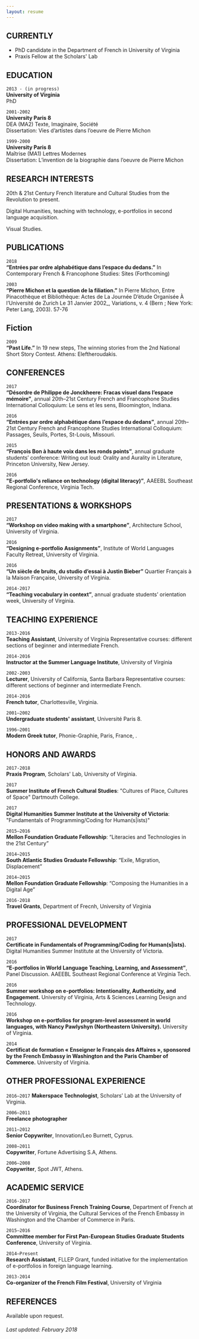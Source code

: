 ```yaml
---
layout: resume
---
```

## CURRENTLY
- PhD candidate in the Department of French in University of Virginia
- Praxis Fellow at the Scholars' Lab

## EDUCATION

`2013 - (in progress)`  
__University of Virginia__  
PhD  

`2001-2002`  
__University Paris 8__  
DEA (MA2) Texte, Imaginaire, Société     
Dissertation: Vies d’artistes dans l’oeuvre de Pierre Michon

`1999-2000`  
__University Paris 8__  
Maîtrise (MA1) Lettres Modernes   
Dissertation: L’invention de la biographie dans l’oeuvre de Pierre Michon  

## RESEARCH INTERESTS
20th & 21st Century French literature and Cultural Studies from the Revolution to present.  

Digital Humanities, teaching with technology, e-portfolios in second language acquisition.  

Visual Studies.

## PUBLICATIONS
`2018`  
__“Entrées par ordre alphabétique dans l’espace du dedans.”__ In Contemporary French & Francophone Studies: Sites (Forthcoming)

`2003`  
__“Pierre Michon et la question de la filiation.”__ In Pierre Michon, Entre Pinacothèque et Bibliothèque: Actes de La Journée D’étude Organisée À l’Université de Zurich Le 31 Janvier 2002_, Variations, v. 4 (Bern ; New York: Peter Lang, 2003). 57-76

## Fiction
`2009`  
__“Past Life.”__ In 19 new steps, The winning stories from the 2nd National Short Story Contest. Athens: Eleftheroudakis.

## CONFERENCES
`2017`  
__“Désordre de Philippe de Jonckheere: Fracas visuel dans l’espace mémoire”__, annual 20th–21st Century French and Francophone Studies International Colloquium: Le sens et les sens, Bloomington, Indiana.

`2016`  
__“Entrées par ordre alphabétique dans l’espace du dedans”__, annual 20th–21st Century French and Francophone Studies International Colloquium: Passages, Seuils, Portes, St-Louis, Missouri.

`2015`  
__“François Bon à haute voix dans les ronds points”__, annual graduate students’ conference: Writing out loud: Orality and Aurality in Literature, Princeton University, New Jersey.

`2016`  
__"E-portfolio's reliance on technology (digital literacy)”__, AAEEBL Southeast Regional Conference, Virginia Tech.

## PRESENTATIONS & WORKSHOPS
`2017`  
__“Workshop on video making with a smartphone”__, Architecture School, University of Virginia.

`2016`  
__“Designing e-portfolio Assignments”__, Institute of World Languages Faculty Retreat, University of Virginia.

`2016`  
__“Un siècle de bruits, du studio d’essai à Justin Bieber”__ Quartier Français à la Maison Française, University of Virginia.

`2014-2017`  
__“Teaching vocabulary in context”__, annual graduate students’ orientation week, University of Virginia.


## TEACHING EXPERIENCE
`2013-2016`  
__Teaching Assistant__, University of Virginia
Representative courses: different sections of beginner and intermediate French.

`2014-2016`  
__Instructor at the Summer Language Institute__, University of Virginia

`2002-2003`  
__Lecturer__, University of California, Santa Barbara
Representative courses: different sections of beginner and intermediate French.

`2014-2016`  
__French tutor__, Charlottesville, Virginia.  

`2001–2002`  
__Undergraduate students' assistant__, Université Paris 8.

`1996–2001`    
__Modern Greek tutor__, Phonie-Graphie, Paris, France, .


## HONORS AND AWARDS   
`2017-2018`  
__Praxis Program__, Scholars' Lab, University of Virginia.  

`2017`  
__Summer Institute of French Cultural Studies__: "Cultures of Place, Cultures of Space" Dartmouth College.  

`2017`  
__Digital Humanities Summer Institute at the University of Victoria__: "Fundamentals of Programming/Coding for Human(s|ists)"

`2015–2016`  
__Mellon Foundation Graduate Fellowship__: “Literacies and Technologies in the 21st Century”

`2014–2015`  
__South Atlantic Studies Graduate Fellowship__: “Exile, Migration, Displacement”

`2014–2015`    
__Mellon Foundation Graduate Fellowship__: “Composing the Humanities in a Digital Age”   

`2016-2018`  
__Travel Grants__, Department of Frecnh, University of Virginia   

## PROFESSIONAL DEVELOPMENT
`2017`  
__Certificate in Fundamentals of Programming/Coding for Human(s|ists).__ Digital Humanities Summer Institute at the University of Victoria.

`2016`  
__“E-portfolios in World Language Teaching, Learning, and Assessment”__, Panel Discussion. AAEEBL Southeast Regional Conference at Virginia Tech.

`2016`  
__Summer workshop on e-portfolios: Intentionality, Authenticity, and Engagement.__ University of Virginia, Arts & Sciences Learning Design and Technology.

`2016`  
__Workshop on e-portfolios for program-level assessment in world languages, with Nancy Pawlyshyn (Northeastern University).__ University of Virginia.

`2014`  
__Certificat de formation « Enseigner le Français des Affaires », sponsored by the French Embassy in Washington and the Paris Chamber of Commerce.__ University of Virginia.

## OTHER PROFESSIONAL EXPERIENCE
`2016–2017`
__Makerspace Technologist__, Scholars’ Lab at the University of Virginia.

`2006–2011`  
__Freelance photographer__

`2011–2012`  
__Senior Copywriter__, Innovation/Leo Burnett, Cyprus.

`2008–2011`  
__Copywriter__, Fortune Advertising S.A, Athens.

`2006–2008`  
__Copywriter__, Spot JWT, Athens.

## ACADEMIC SERVICE
`2016-2017`  
__Coordinator for Business French Training Course__, Department of French at the University of Virginia, the Cultural Services of the French Embassy in Washington and the Chamber of Commerce in Paris.

`2015–2016`  
__Committee member for First Pan-European Studies Graduate Students Conference__, University of Virginia.

`2014–Present`  
__Research Assistant__, FLLEP Grant, funded initiative for the implementation of e-portfolios in foreign language learning.

`2013-2014`  
__Co-organizer of the French Film Festival__, University of Virginia

## REFERENCES
Available upon request.
<!-- ### Footer -->

###### Last updated: February 2018
